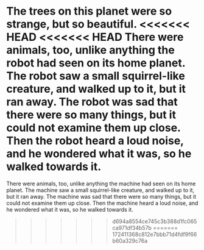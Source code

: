 The trees on this planet were so strange, but so beautiful.
<<<<<<< HEAD
<<<<<<< HEAD
There were animals, too, unlike anything the robot had seen on its home planet.
The robot saw a small squirrel-like creature, and walked up to it, but it ran away.
The robot was sad that there were so many things, but it could not examine them up close.
Then the robot heard a loud noise, and he wondered what it was, so he walked towards it.
=======
There were animals, too, unlike anything the machine had seen on its home planet.
The machine saw a small squirrel-like creature, and walked up to it, but it ran away.
The machine was sad that there were so many things, but it could not examine them up close.
Then the machine heard a loud noise, and he wondered what it was, so he walked towards it.
>>>>>>> d694a8554ce745c3b388d1fc065ca971df34b57b
=======
>>>>>>> 172411368c812e7bbb71d4fdf9f66b60a329c76a
